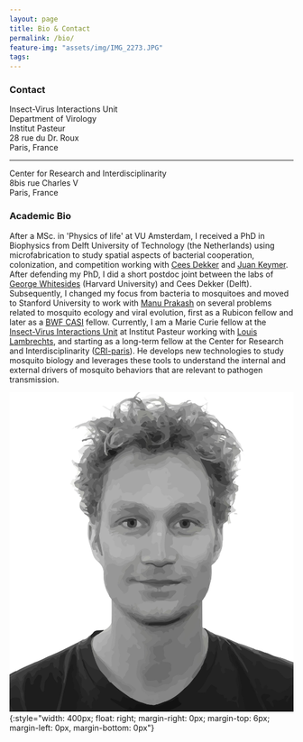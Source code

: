 ```yaml
---
layout: page
title: Bio & Contact
permalink: /bio/
feature-img: "assets/img/IMG_2273.JPG"
tags:
---
```


### Contact

Insect-Virus Interactions Unit  
Department of Virology  
Institut Pasteur  
28 rue du Dr. Roux  
Paris, France  

_______

Center for Research and Interdisciplinarity  
8bis rue Charles V  
Paris, France  



### Academic Bio

After a MSc. in 'Physics of life' at VU Amsterdam, I received a PhD in Biophysics from Delft University of Technology (the Netherlands) using microfabrication to study spatial aspects of bacterial cooperation, colonization, and competition working with [Cees Dekker](https://ceesdekkerlab.nl/) and [Juan Keymer](http://keymerlab.nl/www/). After defending my PhD, I did a short postdoc  joint between the labs of [George Whitesides](https://gmwgroup.harvard.edu/) (Harvard University) and Cees Dekker (Delft). Subsequently, I changed my focus from bacteria to mosquitoes and moved to Stanford University to work with [Manu Prakash](http://web.stanford.edu/group/prakash-lab/cgi-bin/labsite/) on several problems related to mosquito ecology and viral evolution, first as a Rubicon fellow and later as a [BWF CASI](https://www.bwfund.org/grant-programs/interfaces-science/career-awards-scientific-interface) fellow. Currently, I am a Marie Curie fellow at the [Insect-Virus Interactions Unit](https://research.pasteur.fr/en/team/insect-virus-interactions/) at Institut Pasteur working with [Louis Lambrechts](https://research.pasteur.fr/en/member/louis-lambrechts/), and starting as a long-term fellow at the Center for Research and Interdisciplinarity ([CRI-paris](https://cri-paris.org/)). He develops new technologies to study mosquito biology and leverages these tools to understand the internal and external drivers of mosquito behaviors that are relevant to pathogen transmission.


![Some Title](../assets/img/felix02.jpg){:style="width: 400px; float: right; margin-right: 0px; margin-top: 6px; margin-left: 0px, margin-bottom: 0px"}

<!-- Type on Strap is based on Type Theme, a free and open-source theme for [Jekyll](http://jekyllrb.com/), licensed under the MIT License.

Head over to the [theme's documentation](https://github.io/sylhare/Type-on-Strap) for much more information about Type on Strap or to install this theme on your own Jekyll site.

This file is an example of a page in Jekyll, that automatically shows up in the header navigation, you can delete or modify this file freely. -->
 
